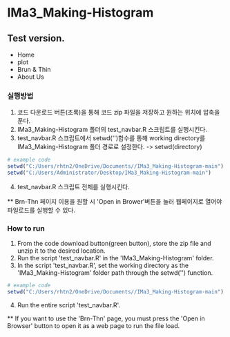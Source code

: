 # IMa3_Making-Histogram

## Test version.

- Home 
- plot 
- Brun & Thin
- About Us

### 실행방법
1. 코드 다운로드 버튼(초록)을 통해 코드 zip 파일을 저장하고 원하는 위치에 압축을 푼다.
2. IMa3_Making-Histogram 폴더의 test_navbar.R 스크립트를 실행시킨다.
3. test_navbar.R 스크립트에서 setwd('')함수를 통해 working directory를 IMa3_Making-Histogram 폴더 경로로 설정한다. -> setwd(directory)
```r
# example code
setwd("C:/Users/rhtn2/OneDrive/Documents//IMa3_Making-Histogram-main")
setwd("C:/Users/Administrator/Desktop/IMa3_Making-Histogram-main")
```
4. test_navbar.R 스크립트 전체를 실행시킨다. 

** Brn-Thn 페이지 이용을 원할 시 'Open in Brower'버튼을 눌러 웹페이지로 열어야 파일로드를 실행할 수 있다. 


### How to run
1. From the code download button(green button), store the zip file and unzip it to the desired location.
2. Run the script 'test_navbar.R' in the 'IMa3_Making-Histogram' folder.
3. In the script 'test_navbar.R', set the working directory as the 'IMa3_Making-Histogram' folder path through the setwd('') function.  
```r
# example code
setwd("C:/Users/rhtn2/OneDrive/Documents//IMa3_Making-Histogram-main")
```
4. Run the entire script 'test_navbar.R'.

** If you want to use the 'Brn-Thn' page, you must press the 'Open in Browser' button to open it as a web page to run the file load.

